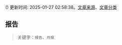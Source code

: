 :alarm_clock: 更新时间: 2025-01-27 02:58:38。[文章来源](/README.md)、[文章分类](/TAGS.md)

## 报告


> 关键字：`报告`、`月报`



